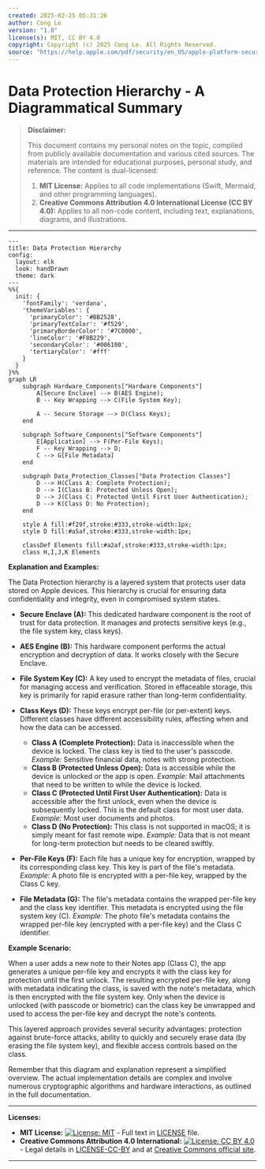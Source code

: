 ```yaml
---
created: 2025-02-25 05:31:26
author: Cong Le
version: "1.0"
license(s): MIT, CC BY 4.0
copyright: Copyright (c) 2025 Cong Le. All Rights Reserved.
source: "https://help.apple.com/pdf/security/en_US/apple-platform-security-guide.pdf"
---
```




# Data Protection Hierarchy - A Diagrammatical Summary
> **Disclaimer:**
>
> This document contains my personal notes on the topic,
> compiled from publicly available documentation and various cited sources.
> The materials are intended for educational purposes, personal study, and reference.
> The content is dual-licensed:
> 1. **MIT License:** Applies to all code implementations (Swift, Mermaid, and other programming languages).
> 2. **Creative Commons Attribution 4.0 International License (CC BY 4.0):** Applies to all non-code content, including text, explanations, diagrams, and illustrations.
---


```mermaid
---
title: Data Protection Hierarchy
config:
  layout: elk
  look: handDrawn
  theme: dark
---
%%{
  init: {
    'fontFamily': 'verdana',
    'themeVariables': {
      'primaryColor': '#BB2528',
      'primaryTextColor': '#f529',
      'primaryBorderColor': '#7C0000',
      'lineColor': '#F8B229',
      'secondaryColor': '#006100',
      'tertiaryColor': '#fff'
    }
  }
}%%
graph LR
    subgraph Hardware_Components["Hardware Components"]
        A[Secure Enclave] --> B(AES Engine);
        B -- Key Wrapping --> C(File System Key);
        
        A -- Secure Storage --> D(Class Keys);
    end

    subgraph Software_Components["Software Components"]
        E[Application] --> F(Per-File Keys);
        F -- Key Wrapping --> D;
        C --> G[File Metadata]
    end
    
    subgraph Data_Protection_Classes["Data Protection Classes"]
        D --> H(Class A: Complete Protection);
        D --> I(Class B: Protected Unless Open);
        D --> J(Class C: Protected Until First User Authentication);
        D --> K(Class D: No Protection);  
    end
    
    style A fill:#f29f,stroke:#333,stroke-width:1px;
    style D fill:#a5af,stroke:#333,stroke-width:1px;
  
    classDef Elements fill:#a2af,stroke:#333,stroke-width:1px;
    class H,I,J,K Elements

```

**Explanation and Examples:**

The Data Protection hierarchy is a layered system that protects user data stored on Apple devices.  This hierarchy is crucial for ensuring data confidentiality and integrity, even in compromised system states.

*   **Secure Enclave (A):**  This dedicated hardware component is the root of trust for data protection. It manages and protects sensitive keys (e.g., the file system key, class keys).

*   **AES Engine (B):**  This hardware component performs the actual encryption and decryption of data.  It works closely with the Secure Enclave.

*   **File System Key (C):**  A key used to encrypt the metadata of files, crucial for managing access and verification.  Stored in effaceable storage, this key is primarily for rapid erasure rather than long-term confidentiality.


*   **Class Keys (D):**  These keys encrypt per-file (or per-extent) keys.  Different classes have different accessibility rules, affecting when and how the data can be accessed.
    *   **Class A (Complete Protection):**  Data is inaccessible when the device is locked. The class key is tied to the user's passcode.  *Example:*  Sensitive financial data, notes with strong protection.
    *   **Class B (Protected Unless Open):**  Data is accessible while the device is unlocked or the app is open.  *Example:*  Mail attachments that need to be written to while the device is locked.
    *   **Class C (Protected Until First User Authentication):**  Data is accessible after the first unlock, even when the device is subsequently locked.  This is the default class for most user data.  *Example:*  Most user documents and photos.
    *   **Class D (No Protection):**  This class is not supported in macOS; it is simply meant for fast remote wipe. *Example:*  Data that is not meant for long-term protection but needs to be cleared swiftly.

*   **Per-File Keys (F):**  Each file has a unique key for encryption, wrapped by its corresponding class key. This key is part of the file's metadata. *Example:*  A photo file is encrypted with a per-file key, wrapped by the Class C key.

*   **File Metadata (G):** The file's metadata contains the wrapped per-file key and the class key identifier.  This metadata is encrypted using the file system key (C). *Example:*  The photo file's metadata contains the wrapped per-file key (encrypted with a per-file key) and the Class C identifier.


**Example Scenario:**

When a user adds a new note to their Notes app (Class C), the app generates a unique per-file key and encrypts it with the class key for protection until the first unlock. The resulting encrypted per-file key, along with metadata indicating the class, is saved with the note's metadata, which is then encrypted with the file system key.  Only when the device is unlocked (with passcode or biometric) can the class key be unwrapped and used to access the per-file key and decrypt the note's contents.

This layered approach provides several security advantages:  protection against brute-force attacks, ability to quickly and securely erase data (by erasing the file system key), and flexible access controls based on the class.

Remember that this diagram and explanation represent a simplified overview. The actual implementation details are complex and involve numerous cryptographic algorithms and hardware interactions, as outlined in the full documentation.



---
**Licenses:**

- **MIT License:**  [![License: MIT](https://img.shields.io/badge/License-MIT-yellow.svg)](LICENSE) - Full text in [LICENSE](LICENSE) file.
- **Creative Commons Attribution 4.0 International:** [![License: CC BY 4.0](https://licensebuttons.net/l/by/4.0/88x31.png)](LICENSE-CC-BY) - Legal details in [LICENSE-CC-BY](LICENSE-CC-BY) and at [Creative Commons official site](http://creativecommons.org/licenses/by/4.0/).

---